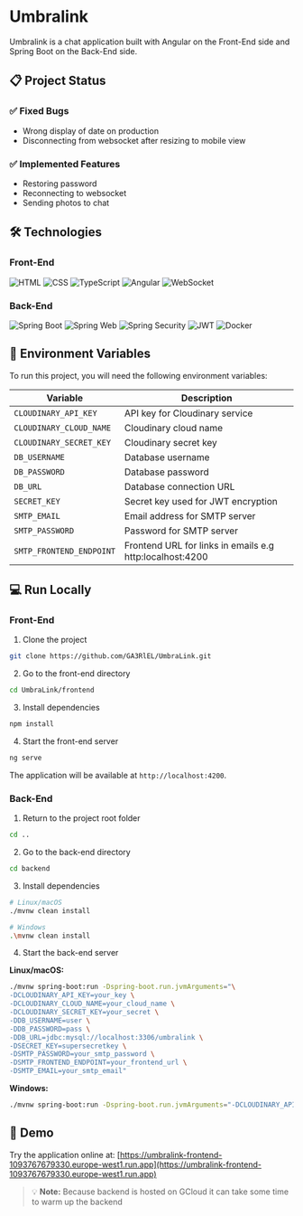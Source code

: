 # Umbralink

Umbralink is a chat application built with Angular on the Front-End side and Spring Boot on the Back-End side.

## 📋 Project Status

### ✅ Fixed Bugs
- Wrong display of date on production
- Disconnecting from websocket after resizing to mobile view

### ✅ Implemented Features
- Restoring password
- Reconnecting to websocket
- Sending photos to chat

## 🛠️ Technologies

### Front-End
![HTML](https://img.shields.io/badge/-HTML-E34F26?style=flat-square&logo=html5&logoColor=white)
![CSS](https://img.shields.io/badge/-CSS-1572B6?style=flat-square&logo=css3&logoColor=white)
![TypeScript](https://img.shields.io/badge/-TypeScript-3178C6?style=flat-square&logo=typescript&logoColor=white)
![Angular](https://img.shields.io/badge/-Angular-DD0031?style=flat-square&logo=angular&logoColor=white)
![WebSocket](https://img.shields.io/badge/-WebSocket-010101?style=flat-square&logo=socket.io&logoColor=white)

### Back-End
![Spring Boot](https://img.shields.io/badge/-Spring%20Boot-6DB33F?style=flat-square&logo=spring-boot&logoColor=white)
![Spring Web](https://img.shields.io/badge/-Spring%20Web-6DB33F?style=flat-square&logo=spring&logoColor=white)
![Spring Security](https://img.shields.io/badge/-Spring%20Security-6DB33F?style=flat-square&logo=spring-security&logoColor=white)
![JWT](https://img.shields.io/badge/-JWT-000000?style=flat-square&logo=json-web-tokens&logoColor=white)
![Docker](https://img.shields.io/badge/-Docker-2496ED?style=flat-square&logo=docker&logoColor=white)

## 🔧 Environment Variables

To run this project, you will need the following environment variables:

| Variable | Description |
|---------|------|
| `CLOUDINARY_API_KEY` | API key for Cloudinary service |
| `CLOUDINARY_CLOUD_NAME` | Cloudinary cloud name |
| `CLOUDINARY_SECRET_KEY` | Cloudinary secret key |
| `DB_USERNAME` | Database username |
| `DB_PASSWORD` | Database password |
| `DB_URL` | Database connection URL |
| `SECRET_KEY` | Secret key used for JWT encryption |
| `SMTP_EMAIL` | Email address for SMTP server |
| `SMTP_PASSWORD` | Password for SMTP server |
| `SMTP_FRONTEND_ENDPOINT` | Frontend URL for links in emails e.g http:localhost:4200 |

## 💻 Run Locally

### Front-End

1. Clone the project
```bash
git clone https://github.com/GA3RlEL/UmbraLink.git
```

2. Go to the front-end directory
```bash
cd UmbraLink/frontend
```

3. Install dependencies
```bash
npm install
```

4. Start the front-end server
```bash
ng serve
```
The application will be available at `http://localhost:4200`.

### Back-End

1. Return to the project root folder
```bash
cd ..
```

2. Go to the back-end directory
```bash
cd backend
```

3. Install dependencies
```bash
# Linux/macOS
./mvnw clean install

# Windows
.\mvnw clean install
```

4. Start the back-end server

**Linux/macOS:**
```bash
./mvnw spring-boot:run -Dspring-boot.run.jvmArguments="\
-DCLOUDINARY_API_KEY=your_key \
-DCLOUDINARY_CLOUD_NAME=your_cloud_name \
-DCLOUDINARY_SECRET_KEY=your_secret \
-DDB_USERNAME=user \
-DDB_PASSWORD=pass \
-DDB_URL=jdbc:mysql://localhost:3306/umbralink \
-DSECRET_KEY=supersecretkey \
-DSMTP_PASSWORD=your_smtp_password \
-DSMTP_FRONTEND_ENDPOINT=your_frontend_url \
-DSMTP_EMAIL=your_smtp_email"
```

**Windows:**
```bash
./mvnw spring-boot:run -Dspring-boot.run.jvmArguments="-DCLOUDINARY_API_KEY=your_key -DCLOUDINARY_CLOUD_NAME=your_cloud_name -DCLOUDINARY_SECRET_KEY=your_secret -DDB_USERNAME=user -DDB_PASSWORD=pass -DDB_URL=jdbc:mysql://localhost:3306/umbralink -DSECRET_KEY=supersecretkey -DSMTP_PASSWORD=your_smtp_password -DSMTP_FRONTEND_ENDPOINT=your_frontend_url -DSMTP_EMAIL=your_smtp_email"
```

## 🚀 Demo

Try the application online at: [https://umbralink-frontend-1093767679330.europe-west1.run.app](https://umbralink-frontend-1093767679330.europe-west1.run.app)

> 💡 **Note:**  Because backend is hosted on GCloud it can take some time to warm up the backend
